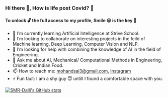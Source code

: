 ### Hi there 👋, How is life post Covid? 🤔
#### To unlock 🔓 the full access to my profile, Smile 😃 is the key 🔑



- 🌱 I’m currently learning Artificial Intelligence at Strive School.
- 👯 I’m looking to collaborate on interesting projects in the feild of Machine learning, Deep Learning, Computer Vision and NLP.
- 🤔 I’m looking for help with combining the knowledge of AI in the field of Engineering.
- 💬 Ask me about AI, Mechanical/ Computational Methods in Engineering, Cricket and Indian Food.
- 📫 How to reach me: mohandsai3@gmail.com, [Instagram](https://www.instagram.com/saimohandalli/)
- ⚡ Fun fact: I am a shy guy 😇 untill I found a comfortable space with you.


[![SMR-Dalli's GitHub stats](https://github-readme-stats.vercel.app/api?username=smr-dalli)](https://github.com/smr-dalli/github-readme-stats)
